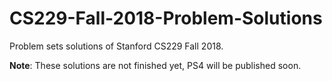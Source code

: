 # CS229-Fall-2018-Problem-Solutions
Problem sets solutions of Stanford CS229 Fall 2018.

**Note**: These solutions are not finished yet, PS4 will be published soon.

